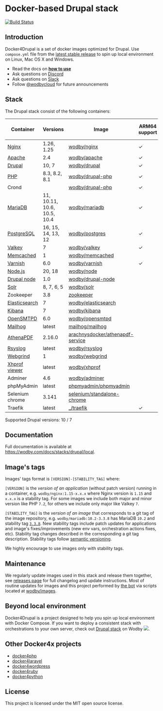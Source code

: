 # Docker-based Drupal stack

[![Build Status](https://github.com/wodby/docker4drupal/workflows/Run%20tests/badge.svg)](https://github.com/wodby/docker4drupal/actions)

## Introduction

Docker4Drupal is a set of docker images optimized for Drupal. Use `compose.yml` file from the [latest stable release](https://github.com/wodby/docker4drupal/releases) to spin up local environment on Linux, Mac OS X and Windows. 

* Read the docs on [**how to use**](https://wodby.com/docs/stacks/drupal/local#usage)
* Ask questions on [Discord](http://discord.wodby.com/)
* Ask questions on [Slack](http://slack.wodby.com/)
* Follow [@wodbycloud](https://twitter.com/wodbycloud) for future announcements

## Stack

The Drupal stack consist of the following containers:

| Container       | Versions                    | Image                              | ARM64 support | Enabled by default |
|-----------------|-----------------------------|------------------------------------|---------------|--------------------|
| [Nginx]         | 1.26, 1.25                  | [wodby/nginx]                      | ✓             | ✓                  |
| [Apache]        | 2.4                         | [wodby/apache]                     | ✓             |                    |
| [Drupal]        | 10, 7                       | [wodby/drupal]                     | ✓             | ✓                  |
| [PHP]           | 8.3, 8.2, 8.1               | [wodby/drupal-php]                 | ✓             |                    |
| Crond           |                             | [wodby/drupal-php]                 | ✓             | ✓                  |
| [MariaDB]       | 11, 10.11, 10.6, 10.5, 10.4 | [wodby/mariadb]                    | ✓             | ✓                  |
| [PostgreSQL]    | 16, 15, 14, 13, 12          | [wodby/postgres]                   | ✓             |                    |
| [Valkey]        | 7                           | [wodby/valkey]                     | ✓             |                    |
| [Memcached]     | 1                           | [wodby/memcached]                  |               |                    |
| [Varnish]       | 6.0                         | [wodby/varnish]                    | ✓             |                    |
| [Node.js]       | 20, 18                      | [wodby/node]                       |               |                    |
| [Drupal node]   | 1.0                         | [wodby/drupal-node]                |               |                    |
| [Solr]          | 8, 7, 6, 5                  | [wodby/solr]                       |               |                    |
| Zookeeper       | 3.8                         | [zookeeper]                        |               |                    |
| [Elasticsearch] | 7                           | [wodby/elasticsearch]              |               |                    |
| [Kibana]        | 7                           | [wodby/kibana]                     |               |                    |
| [OpenSMTPD]     | 6.0                         | [wodby/opensmtpd]                  |               |                    |
| [Mailhog]       | latest                      | [mailhog/mailhog]                  |               | ✓                  |
| [AthenaPDF]     | 2.16.0                      | [arachnysdocker/athenapdf-service] |               |                    |
| [Rsyslog]       | latest                      | [wodby/rsyslog]                    |               |                    |
| [Webgrind]      | 1                           | [wodby/webgrind]                   |               |                    |
| [Xhprof viewer] | latest                      | [wodby/xhprof]                     |               |                    |
| Adminer         | 4.6                         | [wodby/adminer]                    |               |                    |
| phpMyAdmin      | latest                      | [phpmyadmin/phpmyadmin]            |               |                    |
| Selenium chrome | 3.141                       | [selenium/standalone-chrome]       |               |                    |
| Traefik         | latest                      | [_/traefik]                        | ✓             | ✓                  |
 
Supported Drupal versions: 10 / 7

## Documentation

Full documentation is available at https://wodby.com/docs/stacks/drupal/local.

## Image's tags

Images' tags format is `[VERSION]-[STABILITY_TAG]` where:

`[VERSION]` is the _version of an application_ (without patch version) running in a container, e.g. `wodby/nginx:1.15-x.x.x` where Nginx version is `1.15` and `x.x.x` is a stability tag. For some images we include both major and minor version like PHP `7.2`, for others we include only major like Valkey `7`. 

`[STABILITY_TAG]` is the _version of an image_ that corresponds to a git tag of the image repository, e.g. `wodby/mariadb:10.2-3.3.8` has MariaDB `10.2` and stability tag [`3.3.8`](https://github.com/wodby/mariadb/releases/tag/3.3.8). New stability tags include patch updates for applications and image's fixes/improvements (new env vars, orchestration actions fixes, etc). Stability tag changes described in the corresponding a git tag description. Stability tags follow [semantic versioning](https://semver.org/).

We highly encourage to use images only with stability tags.

## Maintenance

We regularly update images used in this stack and release them together, see [releases page](https://github.com/wodby/docker4drupal/releases) for full changelog and update instructions. Most of routine updates for images and this project performed by [the bot](https://github.com/wodbot) via scripts located at [wodby/images](https://github.com/wodby/images).

## Beyond local environment

Docker4Drupal is a project designed to help you spin up local environment with Docker Compose. If you want to deploy a consistent stack with orchestrations to your own server, check out [Drupal stack](https://wodby.com/stacks/drupal) on Wodby ![](https://www.google.com/s2/favicons?domain=wodby.com).

## Other Docker4x projects

* [docker4php](https://github.com/wodby/docker4php)
* [docker4laravel](https://github.com/wodby/docker4laravel)
* [docker4wordpress](https://github.com/wodby/docker4wordpress)
* [docker4ruby](https://github.com/wodby/docker4ruby)
* [docker4python](https://github.com/wodby/docker4python)
  

## License

This project is licensed under the MIT open source license.

[Apache]: https://wodby.com/docs/stacks/drupal/containers#apache
[AthenaPDF]: https://wodby.com/docs/stacks/drupal/containers#athenapdf
[Drupal node]: https://wodby.com/docs/stacks/drupal/containers#drupal-nodejs
[Drupal]: https://wodby.com/docs/stacks/drupal/containers#php
[Elasticsearch]: https://wodby.com/docs/stacks/elasticsearch
[Kibana]: https://wodby.com/docs/stacks/elasticsearch
[Mailhog]: https://wodby.com/docs/stacks/drupal/containers#mailhog
[MariaDB]: https://wodby.com/docs/stacks/drupal/containers#mariadb
[Memcached]: https://wodby.com/docs/stacks/drupal/containers#memcached
[Nginx]: https://wodby.com/docs/stacks/drupal/containers#nginx
[Node.js]: https://wodby.com/docs/stacks/drupal/containers#nodejs
[OpenSMTPD]: https://wodby.com/docs/stacks/drupal/containers#opensmtpd
[PHP]: https://wodby.com/docs/stacks/drupal/containers#php
[PostgreSQL]: https://wodby.com/docs/stacks/drupal/containers#postgresql
[Redis]: https://wodby.com/docs/stacks/drupal/containers#redis
[Valkey]: https://wodby.com/docs/stacks/valkey/containers#valkey
[Rsyslog]: https://wodby.com/docs/stacks/drupal/containers#rsyslog
[Solr]: https://wodby.com/docs/stacks/drupal/containers#solr
[Varnish]: https://wodby.com/docs/stacks/drupal/containers#varnish
[Webgrind]: https://wodby.com/docs/stacks/drupal/containers#webgrind
[XHProf viewer]: https://wodby.com/docs/stacks/php/containers#xhprof-viewer

[_/traefik]: https://hub.docker.com/_/traefik
[arachnysdocker/athenapdf-service]: https://hub.docker.com/r/arachnysdocker/athenapdf-service
[mailhog/mailhog]: https://hub.docker.com/r/mailhog/mailhog
[phpmyadmin/phpmyadmin]: https://hub.docker.com/r/phpmyadmin/phpmyadmin
[selenium/standalone-chrome]: https://hub.docker.com/r/selenium/standalone-chrome
[wodby/adminer]: https://hub.docker.com/r/wodby/adminer
[wodby/apache]: https://github.com/wodby/apache
[wodby/drupal-node]: https://github.com/wodby/drupal-node
[wodby/drupal-php]: https://github.com/wodby/drupal-php
[wodby/drupal]: https://github.com/wodby/drupal
[wodby/elasticsearch]: https://github.com/wodby/elasticsearch
[wodby/kibana]: https://github.com/wodby/kibana
[wodby/mariadb]: https://github.com/wodby/mariadb
[wodby/memcached]: https://github.com/wodby/memcached
[wodby/nginx]: https://github.com/wodby/nginx
[wodby/node]: https://github.com/wodby/node
[wodby/opensmtpd]: https://github.com/wodby/opensmtpd
[wodby/postgres]: https://github.com/wodby/postgres
[wodby/valkey]: https://github.com/wodby/valkey
[wodby/rsyslog]: https://hub.docker.com/r/wodby/rsyslog
[wodby/solr]: https://github.com/wodby/solr
[wodby/varnish]: https://github.com/wodby/varnish
[wodby/webgrind]: https://hub.docker.com/r/wodby/webgrind
[wodby/xhprof]: https://hub.docker.com/r/wodby/xhprof
[zookeeper]: https://hub.docker.com/_/zookeeper

